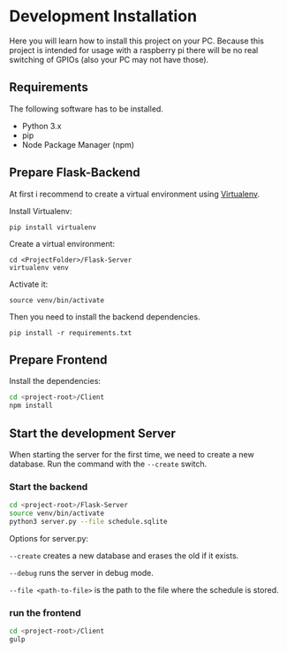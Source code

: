 # Development Installation 

Here you will learn how to install this project on your PC. Because this project is intended for usage with a raspberry pi there will be no real switching of GPIOs (also your PC may not have those).

## Requirements

The following software has to be installed.

- Python 3.x
- pip
- Node Package Manager (npm)

## Prepare Flask-Backend

At first i recommend to create a virtual environment using [Virtualenv](https://virtualenv.pypa.io/en/stable/).

Install Virtualenv:

```
pip install virtualenv
```

Create a virtual environment:

```
cd <ProjectFolder>/Flask-Server
virtualenv venv
```
Activate it:

```
source venv/bin/activate
```


Then you need to install the backend dependencies.

```
pip install -r requirements.txt
```

## Prepare Frontend


Install the dependencies:

```bash
cd <project-root>/Client
npm install
```

##  Start the development Server

When starting the server for the first time, we need to create a new database. Run the command with the `--create` switch.

### Start the backend

```bash
cd <project-root>/Flask-Server
source venv/bin/activate
python3 server.py --file schedule.sqlite
```

Options for server.py:

`--create` creates a new database and erases the old if it exists.

`--debug` runs the server in debug mode.

`--file <path-to-file>` is the path to the file where the schedule is stored.

### run the frontend

```bash
cd <project-root>/Client
gulp
```

